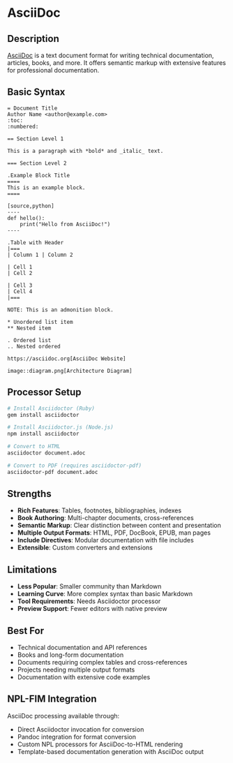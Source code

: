 # AsciiDoc

## Description
[AsciiDoc](https://asciidoc.org) is a text document format for writing technical documentation, articles, books, and more. It offers semantic markup with extensive features for professional documentation.

## Basic Syntax
```asciidoc
= Document Title
Author Name <author@example.com>
:toc:
:numbered:

== Section Level 1

This is a paragraph with *bold* and _italic_ text.

=== Section Level 2

.Example Block Title
====
This is an example block.
====

[source,python]
----
def hello():
    print("Hello from AsciiDoc!")
----

.Table with Header
|===
| Column 1 | Column 2

| Cell 1
| Cell 2

| Cell 3
| Cell 4
|===

NOTE: This is an admonition block.

* Unordered list item
** Nested item

. Ordered list
.. Nested ordered

https://asciidoc.org[AsciiDoc Website]

image::diagram.png[Architecture Diagram]
```

## Processor Setup
```bash
# Install Asciidoctor (Ruby)
gem install asciidoctor

# Install Asciidoctor.js (Node.js)
npm install asciidoctor

# Convert to HTML
asciidoctor document.adoc

# Convert to PDF (requires asciidoctor-pdf)
asciidoctor-pdf document.adoc
```

## Strengths
- **Rich Features**: Tables, footnotes, bibliographies, indexes
- **Book Authoring**: Multi-chapter documents, cross-references
- **Semantic Markup**: Clear distinction between content and presentation
- **Multiple Output Formats**: HTML, PDF, DocBook, EPUB, man pages
- **Include Directives**: Modular documentation with file includes
- **Extensible**: Custom converters and extensions

## Limitations
- **Less Popular**: Smaller community than Markdown
- **Learning Curve**: More complex syntax than basic Markdown
- **Tool Requirements**: Needs Asciidoctor processor
- **Preview Support**: Fewer editors with native preview

## Best For
- Technical documentation and API references
- Books and long-form documentation
- Documents requiring complex tables and cross-references
- Projects needing multiple output formats
- Documentation with extensive code examples

## NPL-FIM Integration
AsciiDoc processing available through:
- Direct Asciidoctor invocation for conversion
- Pandoc integration for format conversion
- Custom NPL processors for AsciiDoc-to-HTML rendering
- Template-based documentation generation with AsciiDoc output